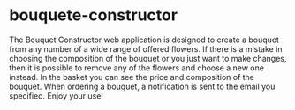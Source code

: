 # bouquete-constructor
The Bouquet Constructor web application is designed to create a bouquet from any number of a wide range of offered flowers. If there is a mistake in choosing the composition of the bouquet or you just want to make changes, then it is possible to remove any of the flowers and choose a new one instead. In the basket you can see the price and composition of the bouquet. When ordering a bouquet, a notification is sent to the email you specified. Enjoy your use!